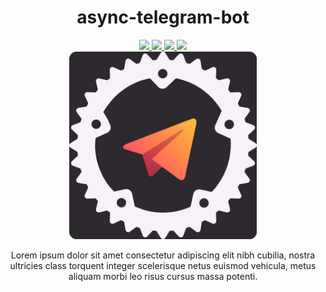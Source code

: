 
<div align="center">
  <h1>async-telegram-bot</h1>

  <a href="https://docs.rs/async-telegram-bot/">
    <img src="https://img.shields.io/badge/docs.rs-link-blue.svg">
  </a>
  <a href="https://travis-ci.com/async-telegram-bot/async-telegram-bot">
    <img src="https://travis-ci.com/async-telegram-bot/async-telegram-bot.svg?branch=dev" />
  </a>
  <a href="LICENSE">
    <img src="https://img.shields.io/badge/license-MIT-blue.svg">
  </a>
  <a href="https://crates.io/crates/async-telegram-bot">
    <img src="https://img.shields.io/badge/crates.io-v0.1.0-orange.svg">
  </a>
  
  <br>
  <img src="ICON.jpg" width="300"/>
  <br>
  
  Lorem ipsum dolor sit amet consectetur adipiscing elit nibh cubilia, nostra ultricies class torquent integer scelerisque netus euismod vehicula, metus aliquam morbi leo risus cursus massa potenti.
</div>
